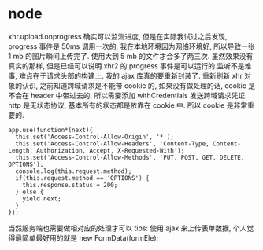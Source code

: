 # node


xhr.upload.onprogress 确实可以监测进度, 但是在实际我试过之后发现, progress 事件是 50ms 调用一次的, 我在本地环境因为网络环境好, 所以导致一张 1 mb 的图片瞬间上传完了.
使用大到 5 mb 的文件才会多了两三次. 虽然效果没有真实的那样, 但是已经可以说明 xhr2 的 progress 事件是可以运行的.监听不是难事, 难点在于请求头部的构建上.
我的 ajax 库真的要重新封装了.
重新刷新 xhr 对象的认识, 之前知道跨域请求是不能带 cookie 的, 如果没有做处理的话, cookie 是不会在 header 中带过去的, 所以需要添加 withCredentials 发送跨域请求凭证.
http 是无状态协议, 基本所有的状态都是依靠在 cookie 中. 所以 cookie 是非常重要的.
```
app.use(function*(next){
  this.set('Access-Control-Allow-Origin', '*');
  this.set('Access-Control-Allow-Headers', 'Content-Type, Content-Length, Authorization, Accept, X-Requested-With');
  this.set('Access-Control-Allow-Methods', 'PUT, POST, GET, DELETE, OPTIONS');
  console.log(this.request.method);
  if(this.request.method == 'OPTIONS') {
    this.response.status = 200;
  } else {
    yield next;
  }
});
```
当然服务端也需要做相对应的处理才可以
tips: 使用 ajax 来上传表单数据, 个人觉得最简单最好用的就是 new FormData(formEle);